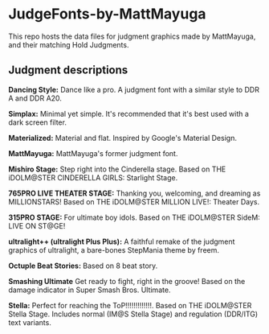 # JudgeFonts-by-MattMayuga

This repo hosts the data files for judgment graphics made by MattMayuga, and their matching Hold Judgments.

## Judgment descriptions

**Dancing Style:**
Dance like a pro. A judgment font with a similar style to DDR A and DDR A20.

**Simplax:**
Minimal yet simple. It's recommended that it's best used with a dark screen filter.

**Materialized:**
Material and flat. Inspired by Google's Material Design.

**MattMayuga:**
MattMayuga's former judgment font.

**Mishiro Stage:**
Step right into the Cinderella stage. Based on THE iDOLM@STER CINDERELLA GIRLS: Starlight Stage.

**765PRO LIVE THEATER STAGE:**
Thanking you, welcoming, and dreaming as MILLIONSTARS! Based on THE iDOLM@STER MILLION LIVE!: Theater Days.

**315PRO STAGE:**
For ultimate boy idols. Based on THE iDOLM@STER SideM: LIVE ON ST@GE!

**ultralight++ (ultralight Plus Plus):**
A faithful remake of the judgment graphics of ultralight, a bare-bones StepMania theme by freem. 

**Octuple Beat Stories:**
Based on 8 beat story.

**Smashing Ultimate**
Get ready to fight, right in the groove! Based on the damage indicator in Super Smash Bros. Ultimate.

**Stella:**
Perfect for reaching the ToP!!!!!!!!!!!!!. Based on THE iDOLM@STER Stella Stage. Includes normal (IM@S Stella Stage) and regulation (DDR/ITG) text variants.

